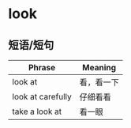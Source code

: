# look

## 短语/短句

| Phrase            | Meaning    |
| ----------------- | ---------- |
| look at           | 看，看一下 |
| look at carefully | 仔细看看   |
| take a look at    | 看一眼     |